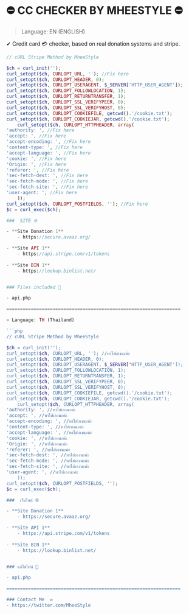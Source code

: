 # ⛔ CC CHECKER BY MHEESTYLE ⛔

> Language: EN (ENGLISH)

✔ Credit card 💳 checker, based on real donation systems and stripe. 


```php
// cURL Stripe Method by MheeStyle

$ch = curl_init('');
curl_setopt($ch, CURLOPT_URL, ''); //Fix here
curl_setopt($ch, CURLOPT_HEADER, 0);
curl_setopt($ch, CURLOPT_USERAGENT, $_SERVER['HTTP_USER_AGENT']); 
curl_setopt($ch, CURLOPT_FOLLOWLOCATION, 1);
curl_setopt($ch, CURLOPT_RETURNTRANSFER, 1);
curl_setopt($ch, CURLOPT_SSL_VERIFYPEER, 0);
curl_setopt($ch, CURLOPT_SSL_VERIFYHOST, 0);
curl_setopt($ch, CURLOPT_COOKIEFILE, getcwd().'/cookie.txt');
curl_setopt($ch, CURLOPT_COOKIEJAR, getcwd().'/cookie.txt');
    curl_setopt($ch, CURLOPT_HTTPHEADER, array(
'authority: ', //Fix here
'accept: ', //Fix here
'accept-encoding: ', //Fix here
'content-type: ', //Fix here
'accept-language: ', //Fix here
'cookie: ', //Fix here
'Origin: ', //Fix here
'referer: ', //Fix here
'sec-fetch-dest: ', //Fix here
'sec-fetch-mode: ', //Fix here
'sec-fetch-site: ', //Fix here
'user-agent: ', //Fix here
    ));
curl_setopt($ch, CURLOPT_POSTFIELDS, ''); //Fix here
$c = curl_exec($ch);

###  SITE 🌐

- **Site Donation 1**
    - https://secure.avaaz.org/

- **Site API 1**
    - https://api.stripe.com/v1/tokens
    
- **Site BIN 1**
    - https://lookup.binlist.net/


### Files included 📂

- api.php

================================================================

> Language: TH (Thailand)

```php
// cURL Stripe Method by MheeStyle

$ch = curl_init('');
curl_setopt($ch, CURLOPT_URL, ''); //หาไส่เองนะค่ะ
curl_setopt($ch, CURLOPT_HEADER, 0);
curl_setopt($ch, CURLOPT_USERAGENT, $_SERVER['HTTP_USER_AGENT']); 
curl_setopt($ch, CURLOPT_FOLLOWLOCATION, 1);
curl_setopt($ch, CURLOPT_RETURNTRANSFER, 1);
curl_setopt($ch, CURLOPT_SSL_VERIFYPEER, 0);
curl_setopt($ch, CURLOPT_SSL_VERIFYHOST, 0);
curl_setopt($ch, CURLOPT_COOKIEFILE, getcwd().'/cookie.txt');
curl_setopt($ch, CURLOPT_COOKIEJAR, getcwd().'/cookie.txt');
    curl_setopt($ch, CURLOPT_HTTPHEADER, array(
'authority: ', //หาไส่เองนะค่ะ
'accept: ', //หาไส่เองนะค่ะ
'accept-encoding: ', //หาไส่เองนะค่ะ
'content-type: ', //หาไส่เองนะค่ะ
'accept-language: ', //หาไส่เองนะค่ะ
'cookie: ', //หาไส่เองนะค่ะ
'Origin: ', //หาไส่เองนะค่ะ
'referer: ', //หาไส่เองนะค่ะ
'sec-fetch-dest: ', //หาไส่เองนะค่ะ
'sec-fetch-mode: ', //หาไส่เองนะค่ะ
'sec-fetch-site: ', //หาไส่เองนะค่ะ
'user-agent: ', //หาไส่เองนะค่ะ
    ));
curl_setopt($ch, CURLOPT_POSTFIELDS, ''); 
$c = curl_exec($ch);

###  เว็บไซต์ 🌐

- **Site Donation 1**
    - https://secure.avaaz.org/

- **Site API 1**
    - https://api.stripe.com/v1/tokens
    
- **Site BIN 1**
    - https://lookup.binlist.net/


### แก้ใขไฟล์ 📂

- api.php

================================================================

### Contact Me  ✉
- https://twitter.com/MheeStyle
